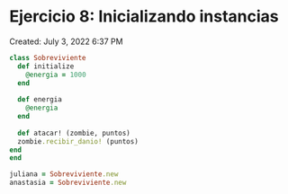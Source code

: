 # Ejercicio 8: Inicializando instancias

Created: July 3, 2022 6:37 PM

```ruby
class Sobreviviente
  def initialize
    @energia = 1000
  end
  
  def energia
    @energia
  end
  
  def atacar! (zombie, puntos)
  zombie.recibir_danio! (puntos)
end  
end

juliana = Sobreviviente.new
anastasia = Sobreviviente.new
```
